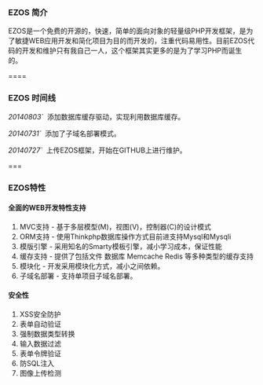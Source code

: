 <h3>EZOS 简介</h3>
<p>EZOS是一个免费的开源的，快速，简单的面向对象的轻量级PHP开发框架，是为了敏捷WEB应用开发和简化项目为目的而开发的，注重代码易用性。目前EZOS代码的开发和维护只有我自己一人，这个框架其实更多的是为了学习PHP而诞生的。</p>
====

<h3>EZOS 时间线</h3>
<p> <em>20140803`</em>&nbsp;&nbsp;添加数据库缓存驱动，实现利用数据库缓存。</p>
<p> <em>20140731`</em>&nbsp;&nbsp;添加了子域名部署模式。</p>
<p> <em>20140727`</em>&nbsp;&nbsp;上传EZOS框架，开始在GITHUB上进行维护。</p>
===
<h3>EZOS特性</h3>
<h4>全面的WEB开发特性支持</h4>
<ol>
    <li>MVC支持 - 基于多层模型(M)，视图(V)，控制器(C)的设计模式</li>
    <li>ORM支持 - 使用Thinkphp数据库操作方式目前进支持Mysql和Mysqli</li>
    <li>模版引擎 - 采用知名的Smarty模板引擎，减小学习成本，保证性能</li>
    <li>缓存支持 - 提供了包括文件 数据库 Memcache Redis 等多种类型的缓存支持</li>
    <li>模块化 - 开发采用模块化方式，减小之间依赖。</li>
    <li>子域名部署 - 支持单项目子域名部署。</li>
</ol>
<h4>安全性</h4>
<ol>
    <li>XSS安全防护</li>
    <li>表单自动验证</li>
    <li>强制数据类型转换</li>
    <li>输入数据过滤</li>
    <li>表单令牌验证</li>
    <li>防SQL注入</li>
    <li>图像上传检测</li>
</ol>
